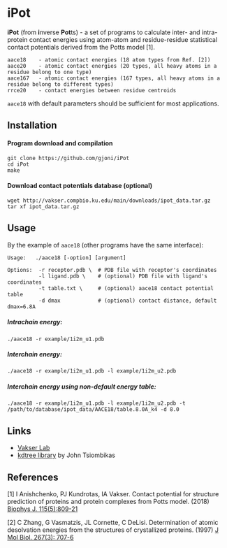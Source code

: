 # iPot

**iPot** (from **i**nverse **Pot**ts) - a set of programs to calculate inter- and intra- protein contact energies using 
atom-atom and residue-residue statistical contact potentials derived from the Potts model [1].

```
aace18    - atomic contact energies (18 atom types from Ref. [2])
aace20    - atomic contact energies (20 types, all heavy atoms in a residue belong to one type)
aace167   - atomic contact energies (167 types, all heavy atoms in a residue belong to different types)
rrce20    - contact energies between residue centroids
```

`aace18` with default parameters should be sufficient for most applications.

## Installation

#### Program download and compilation

```
git clone https://github.com/gjoni/iPot
cd iPot
make
```

#### Download contact potentials database (optional)
```
wget http://vakser.compbio.ku.edu/main/downloads/ipot_data.tar.gz
tar xf ipot_data.tar.gz
```

## Usage

By the example of `aace18` (other programs have the same interface):

```
Usage:   ./aace18 [-option] [argument]

Options:  -r receptor.pdb \  # PDB file with receptor's coordinates
          -l ligand.pdb \    # (optional) PDB file with ligand's coordinates
          -t table.txt \     # (optional) aace18 contact potential table 
          -d dmax            # (optional) contact distance, default dmax=6.8A
```

##### Intrachain energy:
```
./aace18 -r example/1i2m_u1.pdb
```

##### Interchain energy:
```
./aace18 -r example/1i2m_u1.pdb -l example/1i2m_u2.pdb
```

##### Interchain energy using non-default energy table:
```
./aace18 -r example/1i2m_u1.pdb -l example/1i2m_u2.pdb -t /path/to/database/ipot_data/AACE18/table.8.0A_k4 -d 8.0
```


## Links

 - [Vakser Lab](http://vakser.compbio.ku.edu/main/)
 - [kdtree library](https://github.com/jtsiomb/kdtree) by John Tsiombikas


## References
[1] I Anishchenko, PJ Kundrotas, IA Vakser. Contact potential for structure prediction 
of proteins and protein complexes from Potts model. (2018) 
[Biophys J. 115(5):809-21](https://doi.org/10.1016/j.bpj.2018.07.035)

[2] C Zhang, G Vasmatzis, JL Cornette, C DeLisi. Determination of atomic 
desolvation energies from the structures of crystallized proteins. (1997) 
[J Mol Biol. 267(3): 707-6](https://doi.org/10.1006/jmbi.1996.0859)

